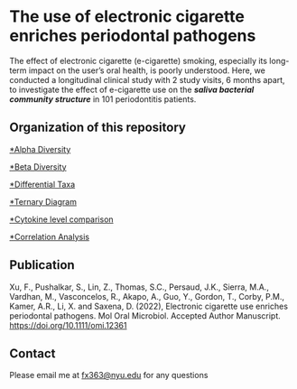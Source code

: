 # The use of electronic cigarette enriches periodontal pathogens 
The effect of electronic cigarette (e-cigarette) smoking, especially its long-term impact on the user’s oral health, is poorly understood. Here, we conducted a longitudinal clinical study with 2 study visits, 6 months apart, to investigate the effect of e-cigarette use on the **_saliva bacterial community structure_**
in 101 periodontitis patients. 

 ## Organization of this repository
[*Alpha Diversity](https://github.com/Fangxi-Xu/E-cigarettes_Saliva_Microbiome/blob/main/Alpha_Diversity)

[*Beta Diversity](https://github.com/Fangxi-Xu/E-cigarettes_Saliva_Microbiome/tree/main/Beta_Diversity)

[*Differential Taxa](https://github.com/Fangxi-Xu/E-cigarettes_Saliva_Microbiome/tree/main/Differential_taxa)

[*Ternary Diagram](https://github.com/Fangxi-Xu/E-cigarettes_Saliva_Microbiome/tree/main/Ternary_diagram)

[*Cytokine level comparison](https://github.com/Fangxi-Xu/E-cigarettes_Saliva_Microbiome/tree/main/Cytokine_level_comparison)

[*Correlation Analysis](https://github.com/Fangxi-Xu/E-cigarettes_Saliva_Microbiome/tree/main/Correlation_analysis)

## Publication
Xu, F., Pushalkar, S., Lin, Z., Thomas, S.C., Persaud, J.K., Sierra, M.A., Vardhan, M., Vasconcelos, R., Akapo, A., Guo, Y., Gordon, T., Corby, P.M., Kamer, A.R., Li, X. and Saxena, D. (2022), Electronic cigarette use enriches periodontal pathogens. Mol Oral Microbiol. Accepted Author Manuscript. https://doi.org/10.1111/omi.12361

## Contact
Please email me at fx363@nyu.edu for any questions


